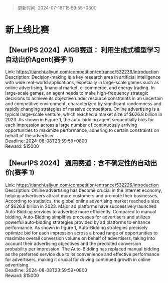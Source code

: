 > 更新时间: 2024-07-16T15:59:55+0800 

# 新上线比赛


## 【NeurIPS 2024】AIGB赛道： 利用生成式模型学习自动出价Agent(赛季 1)
Link: https://tianchi.aliyun.com/competition/entrance/532236/introduction  
Description: Decision-making is a key research area in artificial intelligence with wide real-world applications, especially in large-scale games such as online advertising, financial market, e-commerce, and energy trading. In large-scale games, an agent needs to make high-frequency strategic decisions to achieve its objective under resource constraints in an uncertain and competitive environment, characterized by significant randomness and rapidly changing strategies of massive competitors. Online advertising is a typical large-scale venture, which reached a market size of $626.8 billion in 2023. As shown in Figure 1, the auto-bidding agent sequentially bids for each impression across a large number of continuously arriving opportunities to maximize performance, adhering to certain constraints on behalf of the advertiser.  
Deadline: 2024-08-08T23:59:59+0800  
Reward: $15000  

## 【NeurIPS 2024】 通用赛道：含不确定性的自动出价(赛季 1)
Link: https://tianchi.aliyun.com/competition/entrance/532226/introduction  
Description: Online advertising has become crucial in the Internet economy, helping advertisers attract more customers and promote their businesses. According to statistics, the global online advertising market reached a size of $626.8 billion in 2023. Major ad platforms have successively launched Auto-Bidding services to advertise more efficiently. Compared to manual bidding, Auto-Bidding simplifies processes for advertisers and utilizes powerful auto-bidding strategies provided by ad platforms to enhance performance.  As shown in figure 1, Auto-Bidding strategies precisely optimize bid for each impression across a broad range of opportunities to maximize overall conversion volume on behalf of advertisers, taking into account their advertising objectives and the predicted conversion probability per impression. The Auto-Bidding has replaced manual bidding as the preferred service due to its convenience and effective performance for advertisers, making it crucial for driving continued growth in online advertising.  
Deadline: 2024-08-08T23:59:59+0800  
Reward: $15000  

